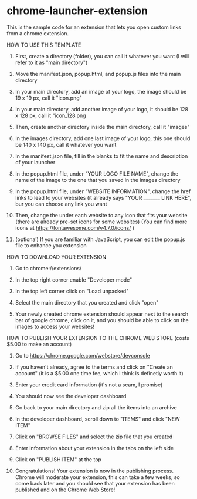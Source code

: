 # chrome-launcher-extension
This is the sample code for an extension that lets you open custom links from a chrome extension.

HOW TO USE THIS TEMPLATE

1. First, create a directory (folder), you can call it whatever you want (I will refer to it as "main directory")

2. Move the manifest.json, popup.html, and popup.js files into the main directory

3. In your main directory, add an image of your logo, the image should be 19 x 19 px, call it "icon.png"

4. In your main directory, add another image of your logo, it should be 128 x 128 px, call it "icon_128.png

5. Then, create another directory inside the main directory, call it "images"

6. In the images directory, add one last image of your logo, this one should be 140 x 140 px, call it whatever you want

7. In the manifest.json file, fill in the blanks to fit the name and description of your launcher

8. In the popup.html file, under "YOUR LOGO FILE NAME", change the name of the image to the one that you saved in the images directory

9. In the popup.html file, under "WEBSITE INFORMATION", change the href links to lead to your websites (it already says "YOUR _______ LINK HERE", bur you can choose any link you want

10. Then, change the <i class="fa fa-____"></i> under each website to any icon that fits your website (there are already pre-set icons for some websites) (You can find more icons at https://fontawesome.com/v4.7.0/icons/ )

11. (optional) If you are familiar with JavaScript, you can edit the popup.js file to enhance you extension

HOW TO DOWNLOAD YOUR EXTENSION

1. Go to chrome://extensions/

2. In the top right corner enable "Developer mode"

3. In the top left corner click on "Load unpacked"

4. Select the main directory that you created and click "open"

5. Your newly created chrome extension should appear next to the search bar of google chrome, click on it, and you should be able to click on the images to access your websites!

HOW TO PUBLISH YOUR EXTENSION TO THE CHROME WEB STORE (costs $5.00 to make an account)

1. Go to https://chrome.google.com/webstore/devconsole

2. If you haven't already, agree to the terms and click on "Create an account" (it is a $5.00 one time fee, which I think is definetly worth it)

3. Enter your credit card information (it's not a scam, I promise)

4. You should now see the developer dashboard

5. Go back to your main directory and zip all the items into an archive

6. In the developer dashboard, scroll down to "ITEMS" and click "NEW ITEM"

7. Click on "BROWSE FILES" and select the zip file that you created

8. Enter information about your extension in the tabs on the left side

9. Click on "PUBLISH ITEM" at the top

10. Congratulations! Your extension is now in the publishing process. Chrome will moderate your extension, this can take a few weeks, so come back later and you should see that your extension has been published and on the Chrome Web Store!


